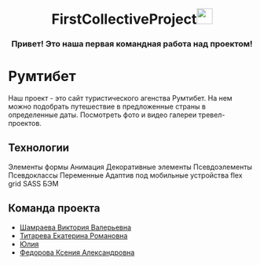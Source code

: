 <h1 align="center">FirstCollectiveProject<img src="https://github.com/blackcater/blackcater/raw/main/images/Hi.gif" height="32"/></h1>
<h3 align="center">Привет! Это наша первая командная работа над проектом!</h3>

# Румтибет

Наш проект - это сайт туристического агенства Румтибет. На нем можно подобрать путешествие в предложенные страны в определенные даты. Посмотреть фото и видео галереи тревел-проектов.

## Технологии

Элементы формы
Анимация
Декоративные элементы
Псевдоэлементы
Псевдоклассы
Переменные
Адаптив под мобильные устройства
flex
grid
SASS
БЭМ

## Команда проекта

- [Шамраева Виктория Валерьевна](https://github.com/april-victory)
- [Титарева Екатерина Романовна](https://github.com/Ekaterina-Titareva)
- [Юлия](https://github.com/julflorid)
- [Федорова Ксения Александровна](https://github.com/Infirstperson)
